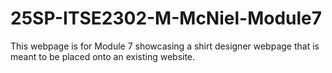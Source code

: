 <h1>25SP-ITSE2302-M-McNiel-Module7</h1>
This webpage is for Module 7 showcasing a shirt designer webpage that is meant to be placed onto an existing website.
